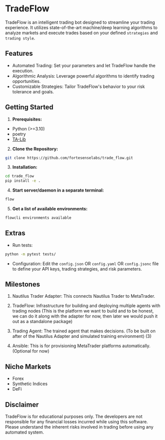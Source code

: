 # TradeFlow

TradeFlow is an intelligent trading bot designed to streamline your trading experience. It utilizes state-of-the-art machine/deep learning algorithms to analyze markets and execute trades based on your defined `strategies` and `trading style`.

## Features

- Automated Trading: Set your parameters and let TradeFlow handle the execution.
- Algorithmic Analysis: Leverage powerful algorithms to identify trading opportunities.
- Customizable Strategies: Tailor TradeFlow's behavior to your risk tolerance and goals.

## Getting Started

1. **Prerequisites:**

- Python (>=3.10)
- poetry
- [TA-Lib](./scripts/install-talib.sh)

2. **Clone the Repository:**

```bash
git clone https://github.com/fortesenselabs/trade_flow.git
```

3. **Installation:**

```bash
cd trade_flow
pip install -e .
```

4. **Start server/daemon in a separate terminal:**

```bash
flow
```

5. **Get a list of available environments:**

```bash
flowcli environments available
```

## Extras

- Run tests:

```bash
python -m pytest tests/
```

- Configuration:
  Edit the `config.json` OR `config.yaml` OR `config.jsonc` file to define your API keys, trading strategies, and risk parameters.

## Milestones

1. Nautilus Trader Adapter: This connects Nautilus Trader to MetaTrader.

2. TradeFlow: Infrastructure for building and deploying multiple agents with trading nodes (This is the platform we want to build and to be honest, we can do it along with the adapter for now, then later we would push it out as a standalone package)

3. Trading Agent: The trained agent that makes decisions. (To be built on after of the Nautilus Adapter and simulated training environment) (3)

4. Ansible: This is for provisioning MetaTrader platforms automatically. (Optional for now)

## Niche Markets

- Forex
- Synthetic Indices
- DeFi

## Disclaimer

TradeFlow is for educational purposes only. The developers are not responsible for any financial losses incurred while using this software. Please understand the inherent risks involved in trading before using any automated system.

